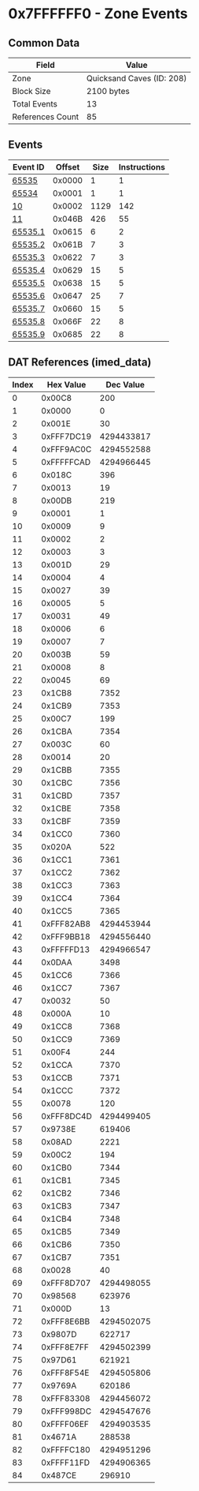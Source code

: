 # 0x7FFFFFF0 - Zone Events

## Common Data

| Field            | Value                     |
|------------------|---------------------------|
| Zone             | Quicksand Caves (ID: 208) |
| Block Size       | 2100 bytes                |
| Total Events     | 13                        |
| References Count | 85                        |

## Events

| Event ID                | Offset   |   Size |   Instructions |
|-------------------------|----------|--------|----------------|
| [65535](./65535.md)     | 0x0000   |      1 |              1 |
| [65534](./65534.md)     | 0x0001   |      1 |              1 |
| [10](./10.md)           | 0x0002   |   1129 |            142 |
| [11](./11.md)           | 0x046B   |    426 |             55 |
| [65535.1](./65535.1.md) | 0x0615   |      6 |              2 |
| [65535.2](./65535.2.md) | 0x061B   |      7 |              3 |
| [65535.3](./65535.3.md) | 0x0622   |      7 |              3 |
| [65535.4](./65535.4.md) | 0x0629   |     15 |              5 |
| [65535.5](./65535.5.md) | 0x0638   |     15 |              5 |
| [65535.6](./65535.6.md) | 0x0647   |     25 |              7 |
| [65535.7](./65535.7.md) | 0x0660   |     15 |              5 |
| [65535.8](./65535.8.md) | 0x066F   |     22 |              8 |
| [65535.9](./65535.9.md) | 0x0685   |     22 |              8 |

## DAT References (imed_data)

|   Index | Hex Value   |   Dec Value |
|---------|-------------|-------------|
|       0 | 0x00C8      |         200 |
|       1 | 0x0000      |           0 |
|       2 | 0x001E      |          30 |
|       3 | 0xFFF7DC19  |  4294433817 |
|       4 | 0xFFF9AC0C  |  4294552588 |
|       5 | 0xFFFFFCAD  |  4294966445 |
|       6 | 0x018C      |         396 |
|       7 | 0x0013      |          19 |
|       8 | 0x00DB      |         219 |
|       9 | 0x0001      |           1 |
|      10 | 0x0009      |           9 |
|      11 | 0x0002      |           2 |
|      12 | 0x0003      |           3 |
|      13 | 0x001D      |          29 |
|      14 | 0x0004      |           4 |
|      15 | 0x0027      |          39 |
|      16 | 0x0005      |           5 |
|      17 | 0x0031      |          49 |
|      18 | 0x0006      |           6 |
|      19 | 0x0007      |           7 |
|      20 | 0x003B      |          59 |
|      21 | 0x0008      |           8 |
|      22 | 0x0045      |          69 |
|      23 | 0x1CB8      |        7352 |
|      24 | 0x1CB9      |        7353 |
|      25 | 0x00C7      |         199 |
|      26 | 0x1CBA      |        7354 |
|      27 | 0x003C      |          60 |
|      28 | 0x0014      |          20 |
|      29 | 0x1CBB      |        7355 |
|      30 | 0x1CBC      |        7356 |
|      31 | 0x1CBD      |        7357 |
|      32 | 0x1CBE      |        7358 |
|      33 | 0x1CBF      |        7359 |
|      34 | 0x1CC0      |        7360 |
|      35 | 0x020A      |         522 |
|      36 | 0x1CC1      |        7361 |
|      37 | 0x1CC2      |        7362 |
|      38 | 0x1CC3      |        7363 |
|      39 | 0x1CC4      |        7364 |
|      40 | 0x1CC5      |        7365 |
|      41 | 0xFFF82AB8  |  4294453944 |
|      42 | 0xFFF9BB18  |  4294556440 |
|      43 | 0xFFFFFD13  |  4294966547 |
|      44 | 0x0DAA      |        3498 |
|      45 | 0x1CC6      |        7366 |
|      46 | 0x1CC7      |        7367 |
|      47 | 0x0032      |          50 |
|      48 | 0x000A      |          10 |
|      49 | 0x1CC8      |        7368 |
|      50 | 0x1CC9      |        7369 |
|      51 | 0x00F4      |         244 |
|      52 | 0x1CCA      |        7370 |
|      53 | 0x1CCB      |        7371 |
|      54 | 0x1CCC      |        7372 |
|      55 | 0x0078      |         120 |
|      56 | 0xFFF8DC4D  |  4294499405 |
|      57 | 0x9738E     |      619406 |
|      58 | 0x08AD      |        2221 |
|      59 | 0x00C2      |         194 |
|      60 | 0x1CB0      |        7344 |
|      61 | 0x1CB1      |        7345 |
|      62 | 0x1CB2      |        7346 |
|      63 | 0x1CB3      |        7347 |
|      64 | 0x1CB4      |        7348 |
|      65 | 0x1CB5      |        7349 |
|      66 | 0x1CB6      |        7350 |
|      67 | 0x1CB7      |        7351 |
|      68 | 0x0028      |          40 |
|      69 | 0xFFF8D707  |  4294498055 |
|      70 | 0x98568     |      623976 |
|      71 | 0x000D      |          13 |
|      72 | 0xFFF8E6BB  |  4294502075 |
|      73 | 0x9807D     |      622717 |
|      74 | 0xFFF8E7FF  |  4294502399 |
|      75 | 0x97D61     |      621921 |
|      76 | 0xFFF8F54E  |  4294505806 |
|      77 | 0x9769A     |      620186 |
|      78 | 0xFFF83308  |  4294456072 |
|      79 | 0xFFF998DC  |  4294547676 |
|      80 | 0xFFFF06EF  |  4294903535 |
|      81 | 0x4671A     |      288538 |
|      82 | 0xFFFFC180  |  4294951296 |
|      83 | 0xFFFF11FD  |  4294906365 |
|      84 | 0x487CE     |      296910 |
